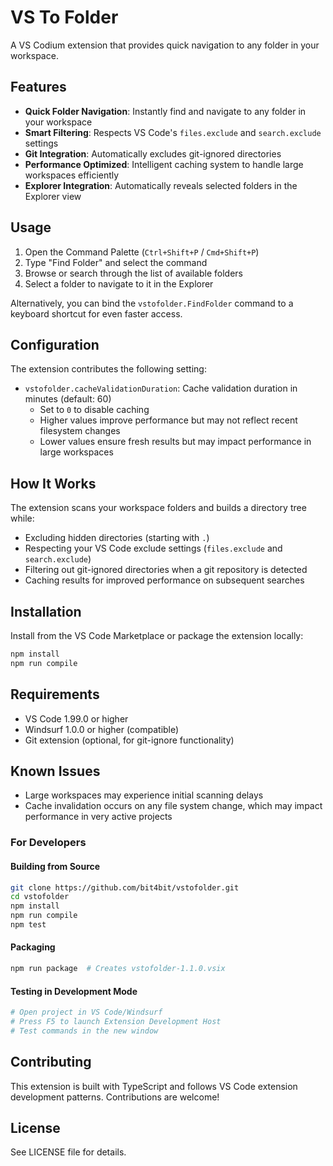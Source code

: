 # VS To Folder

A VS Codium extension that provides quick navigation to any folder in your workspace.

## Features

- **Quick Folder Navigation**: Instantly find and navigate to any folder in your workspace
- **Smart Filtering**: Respects VS Code's `files.exclude` and `search.exclude` settings
- **Git Integration**: Automatically excludes git-ignored directories
- **Performance Optimized**: Intelligent caching system to handle large workspaces efficiently
- **Explorer Integration**: Automatically reveals selected folders in the Explorer view

## Usage

1. Open the Command Palette (`Ctrl+Shift+P` / `Cmd+Shift+P`)
2. Type "Find Folder" and select the command
3. Browse or search through the list of available folders
4. Select a folder to navigate to it in the Explorer

Alternatively, you can bind the `vstofolder.FindFolder` command to a keyboard shortcut for even faster access.

## Configuration

The extension contributes the following setting:

- `vstofolder.cacheValidationDuration`: Cache validation duration in minutes (default: 60)
  - Set to `0` to disable caching
  - Higher values improve performance but may not reflect recent filesystem changes
  - Lower values ensure fresh results but may impact performance in large workspaces

## How It Works

The extension scans your workspace folders and builds a directory tree while:
- Excluding hidden directories (starting with `.`)
- Respecting your VS Code exclude settings (`files.exclude` and `search.exclude`)
- Filtering out git-ignored directories when a git repository is detected
- Caching results for improved performance on subsequent searches

## Installation

Install from the VS Code Marketplace or package the extension locally:

```bash
npm install
npm run compile
```

## Requirements

- VS Code 1.99.0 or higher
- Windsurf 1.0.0 or higher (compatible)
- Git extension (optional, for git-ignore functionality)

## Known Issues

- Large workspaces may experience initial scanning delays
- Cache invalidation occurs on any file system change, which may impact performance in very active projects

### For Developers

#### Building from Source
```bash
git clone https://github.com/bit4bit/vstofolder.git
cd vstofolder
npm install
npm run compile
npm test
```

#### Packaging
```bash
npm run package  # Creates vstofolder-1.1.0.vsix
```

#### Testing in Development Mode
```bash
# Open project in VS Code/Windsurf
# Press F5 to launch Extension Development Host
# Test commands in the new window
```

## Contributing

This extension is built with TypeScript and follows VS Code extension development patterns. Contributions are welcome!

## License

See LICENSE file for details.
